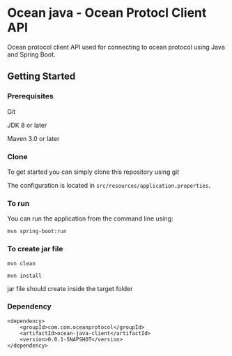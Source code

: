 # Ocean java - Ocean Protocl Client API

Ocean protocol client API used for connecting to ocean protocol using Java and Spring Boot.

## Getting Started

### Prerequisites

Git 

JDK 8 or later

Maven 3.0 or later

### Clone
To get started you can simply clone this repository using git

The configuration is located in `src/resources/application.properties`.

### To run
You can run the application from the command line using:

```
mvn spring-boot:run

```
### To create jar file

```
mvn clean

mvn install

```
jar file should create inside the target folder

### Dependency
```
<dependency>
	<groupId>com.com.oceanprotocol</groupId>
	<artifactId>ocean-java-client</artifactId>
	<version>0.0.1-SNAPSHOT</version>
</dependency>

```
